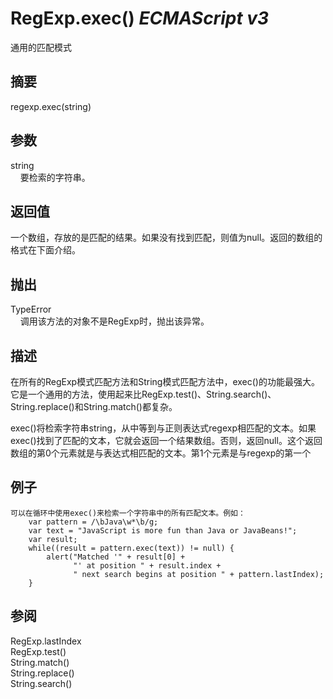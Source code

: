 # RegExp.exec() _ECMAScript v3_

通用的匹配模式

## 摘要

regexp.exec(string)

## 参数

string  
    要检索的字符串。

## 返回值

一个数组，存放的是匹配的结果。如果没有找到匹配，则值为null。返回的数组的格式在下面介绍。

## 抛出

TypeError  
    调用该方法的对象不是RegExp时，抛出该异常。

## 描述

在所有的RegExp模式匹配方法和String模式匹配方法中，exec()的功能最强大。它是一个通用的方法，使用起来比RegExp.test()、String.search()、String.replace()和String.match()都复杂。  
  
  
exec()将检索字符串string，从中等到与正则表达式regexp相匹配的文本。如果exec()找到了匹配的文本，它就会返回一个结果数组。否则，返回null。这个返回数组的第0个元素就是与表达式相匹配的文本。第1个元素是与regexp的第一个

## 例子

    可以在循环中使用exec()来检索一个字符串中的所有匹配文本。例如：
        var pattern = /\bJava\w*\b/g;
        var text = "JavaScript is more fun than Java or JavaBeans!";
        var result;
        while((result = pattern.exec(text)) != null) {
            alert("Matched '" + result[0] +
                  "' at position " + result.index +
                  " next search begins at position " + pattern.lastIndex);
        }

## 参阅

RegExp.lastIndex  
RegExp.test()  
String.match()  
String.replace()  
String.search()

